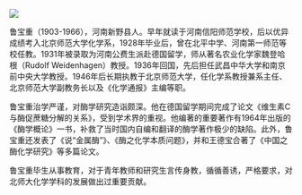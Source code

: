 ![](https://s2.loli.net/2022/08/31/Bn462E9e5K1bMx7.png)

鲁宝重（1903-1966），河南新野县人。早年就读于河南信阳师范学校，后以优异成绩考入北京师范大学化学系，1928年毕业后，曾在北平中学、河南第一师范等校任教。1931年被录取为河南公费生派赴德国留学，师从著名农业化学家魏登哈根（Rudolf Weidenhagen）教授。1936年回国，先后担任武昌中华大学和南京前中央大学教授。1946年后长期执教于北京师范大学，任化学系教授兼系主任、北京师范大学副教务长以及《化学通报》主编等职。

鲁宝重治学严谨，对酶学研究造诣颇深。他在德国留学期间完成了论文《维生素C与酶促蔗糖分解的关系》，受到学术界的重视。他编著的重要著作有1964年出版的《酶学概论》一书，补救了当时国内自编和翻译的酶学著作极少的缺陷。此外，鲁宝重还发表了《说“金属酶”》、《酶之化学本质问题》，并和王德宝合著了《中国之酶化学研究》等多篇论文。

鲁宝重毕生从事教育，对于青年教师和研究生言传身教，循循善诱，严格要求，对北师大化学学科的发展做出过重要贡献。